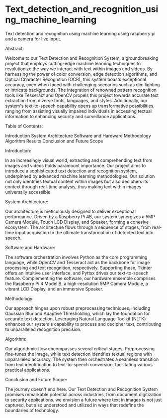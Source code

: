 # Text_detection_and_recognition_using_machine_learning
Text detection and recognition using machine learning using raspberry pi and a camera for live input.

Abstract:

Welcome to our Text Detection and Recognition System, a groundbreaking project that employs cutting-edge machine learning techniques to revolutionize the way we interact with text within images and videos. By harnessing the power of color conversion, edge detection algorithms, and Optical Character Recognition (OCR), this system boasts exceptional accuracy, even when faced with challenging scenarios such as dim lighting or intricate backgrounds. The integration of renowned pattern recognition tools like Tesseract and OpenCV propels this project towards accurate text extraction from diverse fonts, languages, and styles. Additionally, our system's text-to-speech capability opens up transformative possibilities, ranging from assisting visually impaired individuals in accessing textual information to enhancing security and surveillance applications.

Table of Contents:

Introduction
System Architecture
Software and Hardware
Methodology
Algorithm
Results
Conclusion and Future Scope

Introduction:

In an increasingly visual world, extracting and comprehending text from images and videos holds paramount importance. Our project aims to introduce a sophisticated text detection and recognition system, underpinned by advanced machine learning methodologies. Our solution not only identifies textual content within images but also deciphers its context through real-time analysis, thus making text within images universally accessible.

System Architecture:

Our architecture is meticulously designed to deliver exceptional performance. Driven by a Raspberry Pi 4B, our system synergizes a 5MP Camera Module, Touch LCD Display, and Speaker, forming a cohesive ecosystem. The architecture flows through a sequence of stages, from real-time input acquisition to the ultimate transformation of detected text into speech.

Software and Hardware:

The software orchestration involves Python as the core programming language, while OpenCV and Tesseract act as the backbone for image processing and text recognition, respectively. Supporting these, Tkinter offers an intuitive user interface, and Pyttsx drives our text-to-speech feature. Complementing the software, our hardware ensemble comprises the Raspberry Pi 4 Model B, a high-resolution 5MP Camera Module, a vibrant LCD Display, and an immersive Speaker.

Methodology:

Our approach hinges upon robust preprocessing techniques, including Gaussian Blur and Adaptive Thresholding, which lay the foundation for accurate text detection. Leveraging Natural Language Toolkit (NLTK) enhances our system's capability to process and decipher text, contributing to unparalleled recognition precision.

Algorithm:

Our algorithmic flow encompasses several critical stages. Preprocessing fine-tunes the image, while text detection identifies textual regions with unparalleled accuracy. The system then orchestrates a seamless transition from text identification to text-to-speech conversion, facilitating various practical applications.

Conclusion and Future Scope:

The journey doesn't end here. Our Text Detection and Recognition System promises remarkable potential across industries, from document digitization to security applications. we envision a future where text in images is not just captured, but also understood and utilized in ways that redefine the boundaries of technology.
